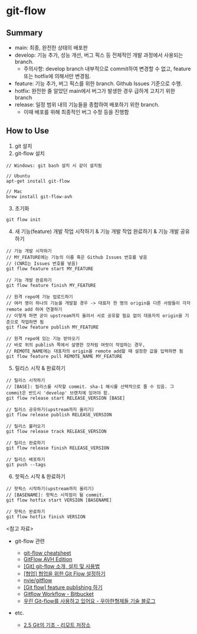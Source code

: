 # git-flow

## Summary

- main: 최종, 완전한 상태의 배포판
- develop: 기능 추가, 성능 개선, 버그 픽스 등 전체적인 개발 과정에서 사용되는 branch.
  - 주의사항: develop branch 내부적으로 commit하여 변경할 수 없고, feature 또는 hotfix에 의해서만 변경됨.
- feature: 기능 추가, 버그 픽스를 위한 branch. Github Issues 기준으로 수행.
- hotfix: 완전한 줄 알았던 main에서 버그가 발생한 경우 급하게 고치기 위한 branch
- release: 일정 범위 내의 기능들을 종합하여 배포하기 위한 branch.
  - 이때 배포를 위해 최종적인 버그 수정 등을 진행함

## How to Use

1. git 설치
2. git-flow 설치

```
// Windows: git bash 설치 시 같이 설치됨

// Ubuntu
apt-get install git-flow

// Mac
brew install git-flow-avh
```

3. 초기화

```
git flow init
```

4. 새 기능(feature) 개발 작업 시작하기 & 기능 개발 작업 완료하기 & 기능 개발 공유하기

```
// 기능 개발 시작하기
// MY_FEATURE에는 기능의 이름 혹은 Github Issues 번호를 넣음
// (CNRI는 Issues 번호를 넣음)
git flow feature start MY_FEATURE

// 기능 개발 완료하기
git flow feature finish MY_FEATURE

// 원격 repo에 기능 업로드하기
// 여러 명이 하나의 기능을 개발할 경우 -> 대표자 한 명의 origin을 다른 사람들이 각자 remote add 하여 연결하기
// 이렇게 하면 굳이 upstream까지 올려서 서로 공유할 필요 없이 대표자의 origin을 기준으로 작업하면 됨
git flow feature publish MY_FEATURE

// 원격 repo에 있는 기능 받아오기
// 바로 위의 publish 쪽에서 설명한 것처럼 여럿이 작업하는 경우,
// REMOTE_NAME에는 대표자의 origin을 remote add할 때 설정한 값을 입력하면 됨
git flow feature pull REMOTE_NAME MY_FEATURE
```

5. 릴리스 시작 & 완료하기

```
// 릴리스 시작하기
// [BASE]: 릴리스를 시작할 commit. sha-1 해시를 선택적으로 줄 수 있음. 그 commit은 반드시 'develop' 브랜치에 있어야 함.
git flow release start RELEASE_VERSION [BASE]

// 릴리스 공유하기(upstream까지 올리기)
git flow release publish RELEASE_VERSION

// 릴리스 불러오기
git flow release track RELEASE_VERSION

// 릴리스 완료하기
git flow release finish RELEASE_VERSION

// 릴리스 배포하기
git push --tags
```

6. 핫픽스 시작 & 완료하기

```
// 핫픽스 시작하기(upstream까지 올리기)
// [BASENAME]: 핫픽스 시작점이 될 commit.
git flow hotfix start VERSION [BASENAME]

// 핫픽스 완료하기
git flow hotfix finish VERSION
```

<참고 자료>

- git-flow 관련

  - [git-flow cheatsheet](https://danielkummer.github.io/git-flow-cheatsheet/index.ko_KR.html)
  - [GitFlow AVH Edition](https://git.logikum.hu/flow)
  - [[Git] git-flow 소개, 설치 및 사용법](https://hbase.tistory.com/60)
  - [[협업] 협업을 위한 Git Flow 설정하기](https://overcome-the-limits.tistory.com/7)
  - [nvie/gitflow](https://github.com/nvie/gitflow/wiki/Windows)
  - [[Git flow] feature publishing 하기](https://yujuwon.tistory.com/entry/Git-flow-feature-publishing-%ED%95%98%EA%B8%B0)
  - [Gitflow Workflow - Bitbucket](https://www.atlassian.com/git/tutorials/comparing-workflows/gitflow-workflow)
  - [우린 Git-flow를 사용하고 있어요 - 우아한형제들 기술 블로그](https://techblog.woowahan.com/2553/)

- etc.
  - [2.5 Git의 기초 - 리모트 저장소](https://git-scm.com/book/ko/v2/Git%EC%9D%98-%EA%B8%B0%EC%B4%88-%EB%A6%AC%EB%AA%A8%ED%8A%B8-%EC%A0%80%EC%9E%A5%EC%86%8C)
